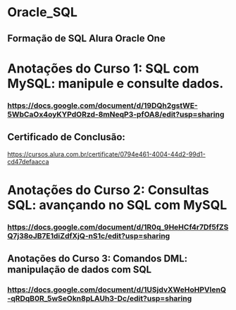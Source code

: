 # Oracle_SQL
## Formação de SQL Alura  Oracle One

# Anotações do Curso 1: SQL com MySQL: manipule e consulte dados.
### https://docs.google.com/document/d/19DQh2gstWE-5WbCaOx4oyKYPdORzd-8mNeqP3-pfOA8/edit?usp=sharing 
## Certificado de Conclusão:
https://cursos.alura.com.br/certificate/0794e461-4004-44d2-99d1-cd47defaacca

# Anotações do Curso 2: Consultas SQL: avançando no SQL com MySQL
### https://docs.google.com/document/d/1R0q_9HeHCf4r7Df5fZSQ7j38oJB7E1diZdfXjQ-nS1c/edit?usp=sharing

## Anotações do Curso 3: Comandos DML: manipulação de dados com SQL
### https://docs.google.com/document/d/1USjdvXWeHoHPVlenQ-qRDqB0R_5wSeOkn8pLAUh3-Dc/edit?usp=sharing

